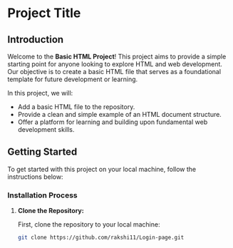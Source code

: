 # Project Title

## Introduction

Welcome to the **Basic HTML Project**! This project aims to provide a simple starting point for anyone looking to explore HTML and web development. Our objective is to create a basic HTML file that serves as a foundational template for future development or learning.

In this project, we will:
- Add a basic HTML file to the repository.
- Provide a clean and simple example of an HTML document structure.
- Offer a platform for learning and building upon fundamental web development skills.

## Getting Started

To get started with this project on your local machine, follow the instructions below:

### Installation Process

1. **Clone the Repository:**

   First, clone the repository to your local machine:

   ```sh
   git clone https://github.com/rakshi11/Login-page.git
